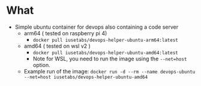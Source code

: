 # What

* Simple ubuntu container for devops also containing a code server
	* arm64 ( tested on raspberry pi 4)
		* `docker pull iusetabs/devops-helper-ubuntu-arm64:latest`
	* amd64 ( tested on wsl v2 )
		* `docker pull iusetabs/devops-helper-ubuntu-amd64:latest`
		* Note for WSL, you need to run the image using the `--net=host` option. 
	* Example run of the image: `docker run -d --rm --name devops-ubuntu --net=host iusetabs/devops-helper-ubuntu-amd64`
